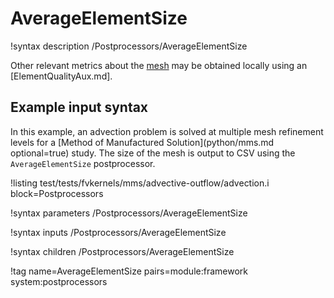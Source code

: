 # AverageElementSize

!syntax description /Postprocessors/AverageElementSize

Other relevant metrics about the [mesh](syntax/Mesh/index.md) may be obtained locally using an [ElementQualityAux.md].

## Example input syntax

In this example, an advection problem is solved at multiple mesh refinement levels for a [Method of Manufactured Solution](python/mms.md optional=true) study. The size of the mesh is output to CSV using the `AverageElementSize` postprocessor.

!listing test/tests/fvkernels/mms/advective-outflow/advection.i block=Postprocessors

!syntax parameters /Postprocessors/AverageElementSize

!syntax inputs /Postprocessors/AverageElementSize

!syntax children /Postprocessors/AverageElementSize

!tag name=AverageElementSize pairs=module:framework system:postprocessors
